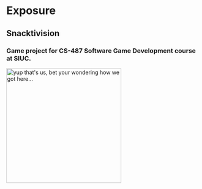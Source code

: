 <h1>Exposure</h1>
<h2>Snacktivision</h2>
<h3>Game project for CS-487 Software Game Development course at SIUC.</h3>
<img src="http://i0.kym-cdn.com/entries/icons/original/000/006/216/TRUESTORY.jpg" alt="yup that's us, bet your wondering how we got here..." width="300 height="200">
